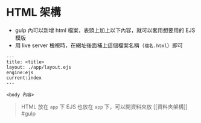 # HTML 架構
- gulp 內可以新增 html 檔案，表頭上加上以下內容，就可以套用想要用的 EJS 模版
- 用 live server 檢視時，在網址後面補上這個檔案名稱（`檔名.html`）即可
```
---
title: <title>
layout: ./app/layout.ejs
engine:ejs
current:index
---

<body 內容>

```
> HTML 放在 `app` 下
> EJS 也放在 `app` 下，可以開資料夾放
> [[資料夾架構]]
#gulp

